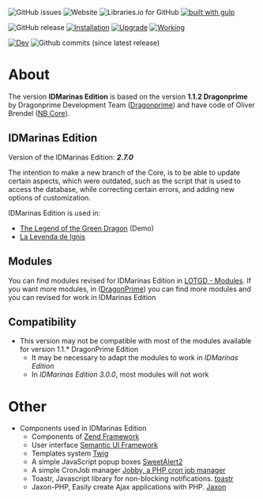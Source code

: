 ![GitHub issues](https://img.shields.io/github/issues/idmarinas/lotgd-game.svg)
![Website](https://img.shields.io/website-up-down-green-red/https/www.infommo.es.svg?label=LOTGD)
![Libraries.io for GitHub](https://img.shields.io/librariesio/github/idmarinas/lotgd-game.svg)
[![built with gulp](https://img.shields.io/badge/gulp-builds_this_project-eb4a4b.svg?logo=data%3Aimage%2Fpng%3Bbase64%2CiVBORw0KGgoAAAANSUhEUgAAAAYAAAAOCAMAAAA7QZ0XAAAABlBMVEUAAAD%2F%2F%2F%2Bl2Z%2FdAAAAAXRSTlMAQObYZgAAABdJREFUeAFjAAFGRjSSEQzwUgwQkjAFAAtaAD0Ls2nMAAAAAElFTkSuQmCC)](http://gulpjs.com/)

![GitHub release](https://img.shields.io/github/release/idmarinas/lotgd-game.svg)
[![Installation](https://img.shields.io/badge/install-sucess-green.svg?maxAge=2592000)]()
[![Upgrade](https://img.shields.io/badge/upgrade-success-green.svg?maxAge=2592000)]()
[![Working](https://img.shields.io/badge/working-succes-green.svg?maxAge=2592000)]()

[![Dev](https://img.shields.io/badge/dev-3.0.0-orange.svg)]()
![Github commits (since latest release)](https://img.shields.io/github/commits-since/idmarinas/lotgd-game/latest.svg)

# About

The version **IDMarinas Edition** is based on the version **1.1.2 Dragonprime** by Dragonprime Development Team ([Dragonprime](http://dragonprime.net)) and have code of Oliver Brendel ([NB Core](http://nb-core.org)).


## IDMarinas Edition

Version of the IDMarinas Edition: ***2.7.0***

The intention to make a new branch of the Core, is to be able to update certain aspects, which were outdated, such as the script that is used to access the database, while correcting certain errors, and adding new options of customization.

IDMarinas Edition is used in:

* [The Legend of the Green Dragon](http://lotgd.infommo.es) (Demo)
* [La Leyenda de Ignis](http://draconia.infommo.es)


## Modules
You can find modules revised for IDMarinas Edition in [LOTGD - Modules](https://idmarinas@bitbucket.org/idmarinas/lotgd-modules).
If you want more modules, in ([DragonPrime](http://dragonprime.net)) you can find more modules and you can revised for work in IDMarinas Edition


## Compatibility
* This version may not be compatible with most of the modules available for version 1.1.* DragonPrime Edition
    * It may be necessary to adapt the modules to work in *IDMarinas Edition*
	* In *IDMarinas Edition 3.0.0*, most modules will not work

# Other
* Components used in IDMarinas Edition
    * Components of [Zend Framework](https://zendframework.github.io)
    * User interface [Semantic UI Framework](http://semantic-ui.com/)
    * Templates system [Twig](http://twig.sensiolabs.org)
    * A simple JavaScript popup boxes [SweetAlert2](https://limonte.github.io/sweetalert2/)
    * A simple CronJob manager [Jobby, a PHP cron job manager](https://github.com/jobbyphp/jobby)
    * Toastr, Javascript library for non-blocking notifications. [toastr](https://codeseven.github.io/toastr/)
    * Jaxon-PHP, Easily create Ajax applications with PHP. [Jaxon](https://www.jaxon-php.org)
